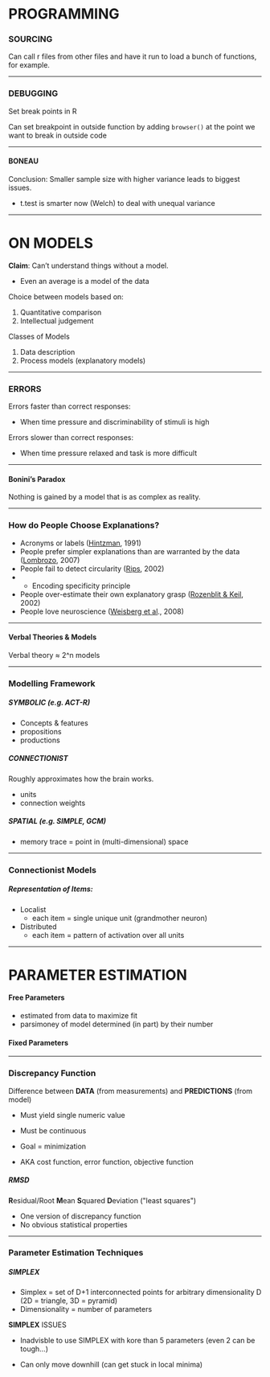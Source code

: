 # PROGRAMMING

### SOURCING

Can call r files from other files and have it run to load a bunch of functions, for example. 

------

### DEBUGGING

Set break points in R 

Can set breakpoint in outside function by adding `browser()` at the point we want to break in outside code 

------

#### BONEAU

Conclusion: Smaller sample size with higher variance leads to biggest issues. 

- t.test is smarter now (Welch) to deal with unequal variance 

------

# ON MODELS

**Claim**: Can’t understand things without a model. 

- Even an average is a model of the data 

Choice between models based on: 

1. Quantitative comparison 
2. Intellectual judgement

Classes of Models

1. Data description 
2. Process models (explanatory models) 

------

### ERRORS

Errors faster than correct responses: 

- When time pressure and discriminability of stimuli is high 

Errors slower than correct responses: 

- When time pressure relaxed and task is more difficult 

------

#### Bonini’s Paradox

Nothing is gained by a model that is as complex as reality. 

------

### How do People Choose Explanations?

- Acronyms or labels ([Hintzman](https://books.google.fr/books?hl=fr&lr=&id=LQh7AgAAQBAJ&oi=fnd&pg=PA39&dq=hintzman+1991&ots=WwiNOKDUoc&sig=m5s3-4M5z8XEuI-Ig-uiJsJPCHI#v=onepage&q=hintzman%201991&f=false), 1991) 
- People prefer simpler explanations than are warranted by the data ([Lombrozo](https://www.sciencedirect.com/science/article/pii/S0010028506000739), 2007) 
- People fail to detect circularity ([Rips](https://onlinelibrary.wiley.com/doi/abs/10.1207/s15516709cog2606_3), 2002) 
- - Encoding specificity principle 
- People over-estimate their own explanatory grasp ([Rozenblit & Keil](https://onlinelibrary.wiley.com/doi/abs/10.1207/s15516709cog2605_1), 2002) 
- People love neuroscience ([Weisberg et al](https://www.mitpressjournals.org/doi/abs/10.1162/jocn.2008.20040)., 2008) 

------

#### Verbal Theories & Models

Verbal theory ≈ 2^n models 

------

### Modelling Framework

##### SYMBOLIC (e.g. ACT-R) 

- Concepts & features 
- propositions 
- productions 

##### CONNECTIONIST 

Roughly approximates how the brain works. 

- units 
- connection weights 

##### SPATIAL (e.g. SIMPLE, GCM) 

- memory trace = point in (multi-dimensional) space 

------

### Connectionist Models

##### Representation of Items: 

- Localist 
  - each item = single unique unit (grandmother neuron) 
- Distributed 
  - each item = pattern of activation over all units 

------



# PARAMETER ESTIMATION

#### Free Parameters

* estimated from data to maximize fit
* parsimoney of model determined (in part) by their number

#### Fixed Parameters

----

### Discrepancy Function

Difference between **DATA** (from measurements) and **PREDICTIONS** (from model)

* Must yield single numeric value

* Must be continuous

* Goal = minimization

* AKA cost function, error function, objective function

  

##### RMSD

**R**esidual/Root **M**ean **S**quared **D**eviation ("least squares")

* One version of discrepancy function
* No obvious statistical properties

---

### Parameter Estimation Techniques

##### SIMPLEX

* Simplex = set of D+1 interconnected points for arbitrary dimensionality D (2D = triangle, 3D = pyramid)
* Dimensionality = number of parameters

**SIMPLEX** ISSUES

* Inadvisble to use SIMPLEX with kore than 5 parameters (even 2 can be tough...)

* Can only move downhill (can get stuck in local minima)

  








